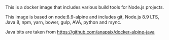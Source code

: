 This is a docker image that includes various build tools for Node.js projects.

This image is based on node:8.9-alpine and includes git, Node.js 8.9 LTS, Java 8, npm, yarn, bower, gulp, AVA, python and rsync.

Java bits are taken from https://github.com/anapsix/docker-alpine-java

